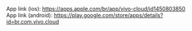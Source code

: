 App link (ios): https://apps.apple.com/br/app/vivo-cloud/id1450803850
<br>
App link (android): https://play.google.com/store/apps/details?id=br.com.vivo.cloud
